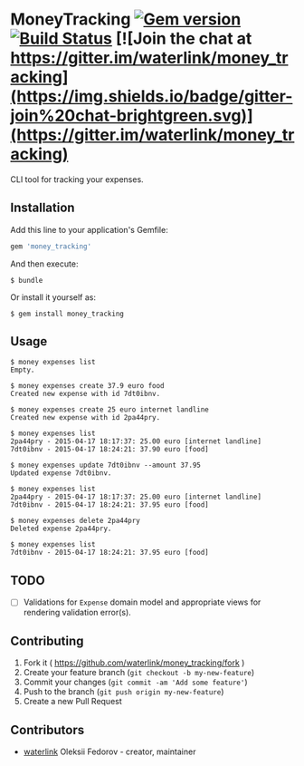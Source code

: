 # MoneyTracking [![Gem version](https://img.shields.io/gem/v/money_tracking.svg)](https://rubygems.org/gems/money_tracking) [![Build Status](https://travis-ci.org/waterlink/money_tracking.svg?branch=master)](https://travis-ci.org/waterlink/money_tracking) [![Join the chat at https://gitter.im/waterlink/money_tracking](https://img.shields.io/badge/gitter-join%20chat-brightgreen.svg)](https://gitter.im/waterlink/money_tracking)

CLI tool for tracking your expenses.

## Installation

Add this line to your application's Gemfile:

```ruby
gem 'money_tracking'
```

And then execute:

    $ bundle

Or install it yourself as:

    $ gem install money_tracking

## Usage

```
$ money expenses list
Empty.

$ money expenses create 37.9 euro food
Created new expense with id 7dt0ibnv.

$ money expenses create 25 euro internet landline
Created new expense with id 2pa44pry.

$ money expenses list
2pa44pry - 2015-04-17 18:17:37: 25.00 euro [internet landline]
7dt0ibnv - 2015-04-17 18:24:21: 37.90 euro [food]

$ money expenses update 7dt0ibnv --amount 37.95
Updated expense 7dt0ibnv.

$ money expenses list
2pa44pry - 2015-04-17 18:17:37: 25.00 euro [internet landline]
7dt0ibnv - 2015-04-17 18:24:21: 37.95 euro [food]

$ money expenses delete 2pa44pry
Deleted expense 2pa44pry.

$ money expenses list
7dt0ibnv - 2015-04-17 18:24:21: 37.95 euro [food]
```

## TODO

- [ ] Validations for `Expense` domain model and appropriate views for rendering validation error(s).

## Contributing

1. Fork it ( https://github.com/waterlink/money_tracking/fork )
2. Create your feature branch (`git checkout -b my-new-feature`)
3. Commit your changes (`git commit -am 'Add some feature'`)
4. Push to the branch (`git push origin my-new-feature`)
5. Create a new Pull Request

## Contributors

- [waterlink](https://github.com/waterlink) Oleksii Fedorov - creator, maintainer
